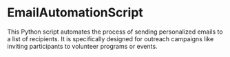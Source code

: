 # EmailAutomationScript
This Python script automates the process of sending personalized emails to a list of recipients. It is specifically designed for outreach campaigns like inviting participants to volunteer programs or events.
